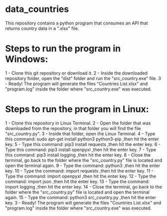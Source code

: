 # data_countries
This repository contains a python program that consumes an API that returns country data in a ".xlsx" file.

# Steps to run the program in Windows:
1 - Clone this git repository or download it.
2 - Inside the downloaded repository folder, open the "dist" folder and run the "src_country.exe" file.
3 - Ready!
The program will generate the files "Countries List.xlsx" and "program.log" inside the folder where "src_country.exe" was executed.

# Steps to run the program in Linux:
1  - Clone this repository in Linux Terminal.
2  - Open the folder that was downloaded from the repository, in that folder you will find the file "src_country.py".
3  - Inside that folder, open the Linux Terminal.
4  - Type this command: sudo apt-get install python3 python3-pip ,then hit the enter key.
5  - Type this command: pip3 install requests ,then hit the enter key.
6  - Type this command: pip3 install openpyxl  ,then hit the enter key.
7  - Type this command: pip3 install logging  ,then hit the enter key.
8  - Close the terminal, go back to the folder where the "src_country.py" file is located and open the terminal again.
9  - Type the command: python3 ,then hit the enter key.
10 - Type the command: import requests ,then hit the enter key.
11 - Type the command: import openpyxl ,then hit the enter key.
12 - Type the command: import json ,then hit the enter key.
13 - Type the command: import logging  ,then hit the enter key.
14 - Close the terminal, go back to the folder where the "src_country.py" file is located and open the terminal again.
15 - Type the command: python3 src_country.py  ,then hit the enter key.
3 - Ready!
The program will generate the files "Countries List.xlsx" and "program.log" inside the folder where "src_country.exe" was executed.

